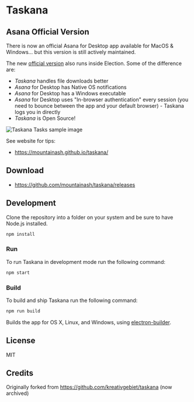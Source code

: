# Taskana
## Asana Official Version
There is now an official Asana for Desktop app available for MacOS & Windows... but this version is still actively maintained.

The new [official version](https://forum.asana.com/t/asana-for-desktop-now-available-for-early-access/120008) also runs inside Election. Some of the difference are:
- _Taskana_ handles file downloads better
- _Asana_ for Desktop has Native OS notifications
- _Asana_ for Desktop has a Windows executable
- _Asana_ for Desktop uses "In-browser authentication" every session (you need to bounce between the app and your default browser) - Taskana logs you in directly
- _Taskana_ is Open Source!

![Taskana Tasks sample image](https://raw.githubusercontent.com/mountainash/taskana/develop/build/screenshot.png)

See website for tips:
- <https://mountainash.github.io/taskana/>

## Download

- <https://github.com/mountainash/taskana/releases>

## Development

Clone the repository into a folder on your system and be sure to have Node.js installed.

```sh
npm install
```

### Run

To run Taskana in development mode run the following command:

```sh
npm start
```

### Build

To build and ship Taskana run the following command:

```sh
npm run build
```

Builds the app for OS X, Linux, and Windows, using [electron-builder](https://github.com/electron-userland/electron-builder).

## License

MIT

## Credits

Originally forked from <https://github.com/kreativgebiet/taskana> (now archived)